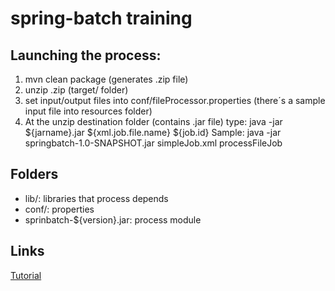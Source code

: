 # spring-batch training #


## Launching the process: ##
1. mvn clean package (generates .zip file)
1. unzip .zip (target/ folder)
1. set input/output files into conf/fileProcessor.properties (there´s a sample input file into resources folder)
1. At the unzip destination folder (contains .jar file) type:
    java -jar ${jarname}.jar ${xml.job.file.name} ${job.id}
    Sample: java -jar springbatch-1.0-SNAPSHOT.jar simpleJob.xml processFileJob



## Folders ##
* lib/: libraries that process depends
* conf/: properties
* sprinbatch-${version}.jar: process module

## Links ##
[Tutorial](http://kcy.me/okjm)